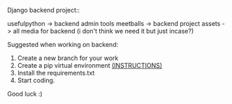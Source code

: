 Django backend project::

usefulpython -> backend admin tools
meetballs -> backend project
assets -> all media for backend (i don't think we need it but just incase?)


Suggested when working on backend:

1. Create a new branch for your work
2. Create a pip virtual environment [(INSTRUCTIONS)](https://code.visualstudio.com/docs/python/environments#_using-the-create-environment-command)
3. Install the requirements.txt
4. Start coding.

Good luck :)